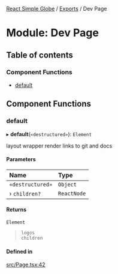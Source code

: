[React Simple Globe](../README.md) / [Exports](../modules.md) / Dev Page

# Module: Dev Page

## Table of contents

### Component Functions

- [default](Dev_Page.md#default)

## Component Functions

### default

▸ **default**(`«destructured»`): `Element`

layout wrapper
render links to git and docs

#### Parameters

| Name | Type |
| :------ | :------ |
| `«destructured»` | `Object` |
| › `children?` | `ReactNode` |

#### Returns

`Element`

>`logos`\
>`children`

#### Defined in

[src/Page.tsx:42](https://github.com/Gaushao/d3-react-globe/blob/0a8a5c1/src/Page.tsx#L42)
